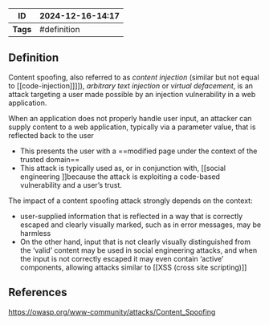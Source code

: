 | ID       | 2024-12-16-14:17 |
| -------- | ----------------- |
| **Tags** | #definition       |
## Definition

Content spoofing, also referred to as *content injection* (similar but not equal to [[code-injection]]]]), *arbitrary text injection* or *virtual defacement*, is an attack targeting a user made possible by an injection vulnerability in a web application.

When an application does not properly handle user input, an attacker can supply content to a web application, typically via a parameter value, that is reflected back to the user
- This presents the user with a ==modified page under the context of the trusted domain==
- This attack is typically used as, or in conjunction with, [[social engineering ]]because the attack is exploiting a code-based vulnerability and a user’s trust.

The impact of a content spoofing attack strongly depends on the context:
- user-supplied information that is reflected in a way that is correctly escaped and clearly visually marked, such as in error messages, may be harmless
- On the other hand, input that is not clearly visually distinguished from the ‘valid’ content may be used in social engineering attacks, and when the input is not correctly escaped it may even contain ‘active’ components, allowing attacks similar to [[XSS (cross site scripting)]]

## References
https://owasp.org/www-community/attacks/Content_Spoofing